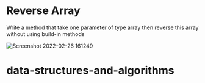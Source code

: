
# Reverse Array
Write a method that take one parameter of type array then reverse this array without using build-in methods

![Screenshot 2022-02-26 161249](https://user-images.githubusercontent.com/97651232/155844871-675f811d-bd8f-4fa9-ba1e-dec067119a37.png)

# data-structures-and-algorithms



